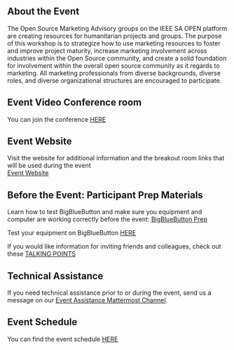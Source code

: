 ## About the Event
The Open Source Marketing Advisory groups on the IEEE SA OPEN platform are creating resources for humanitarian projects and groups. The purpose of this workshop is to strategize how to use marketing resources to foster and improve project maturity, increase marketing involvement across industries within the Open Source community, and create a solid foundation for involvement within the overall open source community as it regards to marketing. All marketing professionals from diverse backgrounds, diverse roles, and diverse organizational structures are encouraged to participate.

## Event Video Conference room
You can join the conference [HERE](https://bbb.virtualroadshow.io/b/kat-ku9-5tc-8de)

## Event Website
Visit the website for additional information and the breakout room links that will be used during the event <br>
[Event Website](https://saopen.ieee.org/workshop/)

## Before the Event: Participant Prep Materials
Learn how to test BigBlueButton and make sure you equipment and computer are working correctly before the event: [BigBlueButton Prep](https://opensource.ieee.org/workshops/maymagworkshop/20210504-workshop-info/20210504-workshop-registration/-/blob/main/Event%20Information/Checking_bbb.md)

Test your equipment on BigBlueButton [HERE](https://test.bigbluebutton.org/) 

If you would like information for inviting friends and colleagues, check out these [TALKING POINTS](https://opensource.ieee.org/workshops/maymagworkshop/20210504-workshop-info/20210504-workshop-registration/-/blob/main/Event%20Information/talking-points-event.md)

## Technical Assistance
If you need technical assistance prior to or during the event, send us a message on our [Event Assistance Mattermost Channel](https://mm.leadingbit.com/event-support/channels/town-square).<br>


## Event Schedule
You can find the event schedule [HERE](https://opensource.ieee.org/workshops/maymagworkshop/20210504-workshop-info/20210504-workshop-registration/-/blob/main/Event%20Information/20210504-event-schedule.md)





